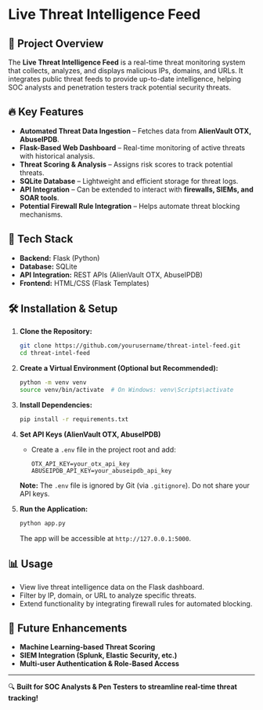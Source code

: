 # Live Threat Intelligence Feed

## 🚀 Project Overview
The **Live Threat Intelligence Feed** is a real-time threat monitoring system that collects, analyzes, and displays malicious IPs, domains, and URLs. It integrates public threat feeds to provide up-to-date intelligence, helping SOC analysts and penetration testers track potential security threats.

## 🔥 Key Features
- **Automated Threat Data Ingestion** – Fetches data from **AlienVault OTX, AbuseIPDB**.
- **Flask-Based Web Dashboard** – Real-time monitoring of active threats with historical analysis.
- **Threat Scoring & Analysis** – Assigns risk scores to track potential threats.
- **SQLite Database** – Lightweight and efficient storage for threat logs.
- **API Integration** – Can be extended to interact with **firewalls, SIEMs, and SOAR tools**.
- **Potential Firewall Rule Integration** – Helps automate threat blocking mechanisms.

## 📌 Tech Stack
- **Backend:** Flask (Python)
- **Database:** SQLite
- **API Integration:** REST APIs (AlienVault OTX, AbuseIPDB)
- **Frontend:** HTML/CSS (Flask Templates)

## 🛠️ Installation & Setup

1. **Clone the Repository:**
   ```bash
   git clone https://github.com/yourusername/threat-intel-feed.git
   cd threat-intel-feed
   ```

2. **Create a Virtual Environment (Optional but Recommended):**
   ```bash
   python -m venv venv
   source venv/bin/activate  # On Windows: venv\Scripts\activate
   ```

3. **Install Dependencies:**
   ```bash
   pip install -r requirements.txt
   ```

4. **Set API Keys (AlienVault OTX, AbuseIPDB)**
   - Create a `.env` file in the project root and add:
     ```env
     OTX_API_KEY=your_otx_api_key
     ABUSEIPDB_API_KEY=your_abuseipdb_api_key
     ```
   **Note:** The `.env` file is ignored by Git (via `.gitignore`). Do not share your API keys.

5. **Run the Application:**
   ```bash
   python app.py
   ```
   The app will be accessible at `http://127.0.0.1:5000`.

## 📊 Usage
- View live threat intelligence data on the Flask dashboard.
- Filter by IP, domain, or URL to analyze specific threats.
- Extend functionality by integrating firewall rules for automated blocking.

## 🚀 Future Enhancements
- **Machine Learning-based Threat Scoring**
- **SIEM Integration (Splunk, Elastic Security, etc.)**
- **Multi-user Authentication & Role-Based Access**
---

🔍 **Built for SOC Analysts & Pen Testers to streamline real-time threat tracking!**

